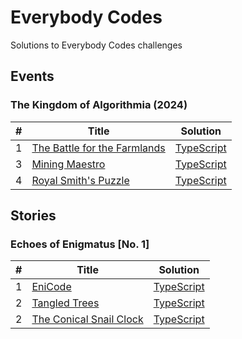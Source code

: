 # Everybody Codes

Solutions to Everybody Codes challenges

## Events

### The Kingdom of Algorithmia (2024)

| #   | Title                                                                       | Solution                                    |
| --- | --------------------------------------------------------------------------- | ------------------------------------------- |
| 1   | [The Battle for the Farmlands](https://everybody.codes/event/2024/quests/1) | [TypeScript](./src/events/2024/01/index.ts) |
| 3   | [Mining Maestro](https://everybody.codes/event/2024/quests/3)               | [TypeScript](./src/events/2024/03/index.ts) |
| 4   | [Royal Smith's Puzzle](https://everybody.codes/event/2024/quests/4)         | [TypeScript](./src/events/2024/04/index.ts) |

## Stories

### Echoes of Enigmatus [No. 1]

| #   | Title                                                               | Solution                                  |
| --- | ------------------------------------------------------------------- | ----------------------------------------- |
| 1   | [EniCode](https://everybody.codes/story/1/quests/1)                 | [TypeScript](./src/stories/1/01/index.ts) |
| 2   | [Tangled Trees](https://everybody.codes/story/1/quests/2)           | [TypeScript](./src/stories/1/02/index.ts) |
| 2   | [The Conical Snail Clock](https://everybody.codes/story/1/quests/3) | [TypeScript](./src/stories/1/03/index.ts) |
